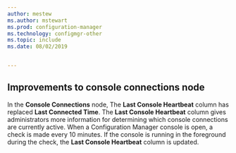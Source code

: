 ```yaml
---
author: mestew
ms.author: mstewart
ms.prod: configuration-manager
ms.technology: configmgr-other
ms.topic: include
ms.date: 08/02/2019


---
```


## Improvements to console connections node
<!--4923997, 4951240 -->
In the **Console Connections** node, The **Last Console Heartbeat** column has replaced **Last Connected Time**. The **Last Console Heartbeat** column gives administrators more information for determining which console connections are currently active. When a Configuration Manager console is open, a check is made every 10 minutes. If the console is running in the foreground during the check, the **Last Console Heartbeat** column is updated.